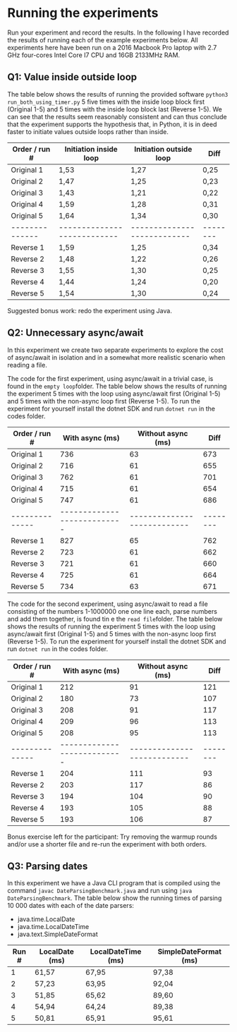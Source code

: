 # Running the experiments

Run your experiment and record the results. In the following I have recorded the results of running each of the example experiments below. All experiments here have been run on a 2016 Macbook Pro laptop with 2.7 GHz four-cores Intel Core I7 CPU and 16GB 2133MHz RAM.


## Q1: Value inside outside loop

The table below shows the results of running the provided software ```python3 run_both_using_timer.py``` 5 five times with the inside loop block first (Original 1-5) and 5 times with the inside loop block last (Reverse 1-5). We can see that the results seem reasonably consistent and can thus conclude that the experiment supports the hypothesis that, in Python, it is in deed faster to initiate
values outside loops rather than inside.

|Order / run # |Initiation inside loop     | Initiation outside loop | Diff|
|--------------|---------------------------|---------------------------|--------|
|Original 1    | 1,53                      | 1,27                      |   0,25 |
|Original 2    | 1,47                      | 1,25                      |   0,23 |
|Original 3    | 1,43                      | 1,21                      |   0,22 |
|Original 4    | 1,59                      | 1,28                      |   0,31 |
|Original 5    | 1,64                      | 1,34                      |   0,30 |
|--------------|---------------------------|---------------------------|--------|
|Reverse 1     | 1,59                      | 1,25                      |   0,34 |
|Reverse 2     | 1,48                      | 1,22                      |   0,26 |
|Reverse 3     | 1,55                      | 1,30                      |   0,25 |
|Reverse 4     | 1,44                      | 1,24                      |   0,20 |
|Reverse 5     | 1,54                      | 1,30                      |   0,24 |

Suggested bonus work: redo the experiment using Java.


## Q2: Unnecessary async/await

In this experiment we create two separate experiments to explore the cost of async/await in isolation and in a somewhat
more realistic scenario when reading a file.

The code for the first experiment, using async/await in a trivial case, is found in the ```empty loop```folder. The table below shows the results of running the experiment 5 times with the loop using async/await first (Original 1-5) and 5 times with the non-async loop first (Reverse 1-5). To run the experiment for yourself install the dotnet SDK and run ```dotnet run``` in the codes folder.

|Order / run # |With async (ms)     | Without async (ms) | Diff|
|--------------|---------------------------|---------------------------|--------|
|Original 1|736|63|673|
|Original 2|716|61|655|
|Original 3|762|61|701|
|Original 4|715|61|654|
|Original 5|747|61|686|
|--------------|---------------------------|---------------------------|--------|
|Reverse 1|827|65|762|
|Reverse 2|723|61|662|
|Reverse 3|721|61|660|
|Reverse 4|725|61|664|
|Reverse 5|734|63|671|


The code for the second experiment, using async/await to read a file consisting of the numbers 1-1000000 one one line each, parse numbers and add them together, is found tin e the ```read file```folder.  The table below shows the results of running the experiment 5 times with the loop using async/await first (Original 1-5) and 5 times with the non-async loop first (Reverse 1-5). To run the experiment for yourself install the dotnet SDK and run ```dotnet run``` in the codes folder.


|Order / run # |With async (ms)     | Without async (ms) | Diff|
|--------------|---------------------------|---------------------------|--------|
|Original 1|212|91|121|
|Original 2|180|73|107|
|Original 3|208|91|117|
|Original 4|209|96|113|
|Original 5|208|95|113|
|--------------|---------------------------|---------------------------|--------|
|Reverse 1|204|111|93|
|Reverse 2|203|117|86|
|Reverse 3|194|104|90|
|Reverse 4|193|105|88|
|Reverse 5|193|106|87|

Bonus exercise left for the participant: Try removing the warmup rounds and/or use a shorter file and re-run the experiment with both orders.

## Q3: Parsing dates

In this experiment we have a Java CLI program that is compiled using the command ```javac DateParsingBenchmark.java``` and run using ```java DateParsingBenchmark```. The table below show the running times of parsing 10 000 dates with each of the date parsers:
* java.time.LocalDate
* java.time.LocalDateTime
* java.text.SimpleDateFormat

|Run #|LocalDate (ms)|LocalDateTime (ms)|SimpleDateFormat (ms)|
|-----|--------------|------------------|---------------------|
|1|61,57|67,95|97,38|
|2|57,23|63,95|92,04|
|3|51,85|65,62|89,60|
|4|54,94|64,24|89,38|
|5|50,81|65,91|95,61|

